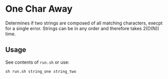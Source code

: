 # One Char Away 
Determines if two strings are composed of all matching characters, execpt for a single error. Strings can be in any order and therefore takes 2(O(N)) time.

## Usage
See contents of `run.sh` or use:
>
    sh run.sh string_one string_two
